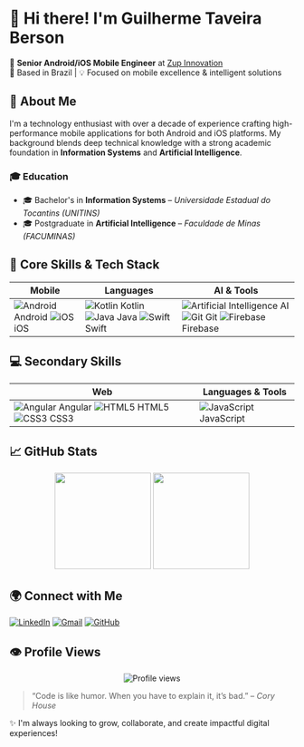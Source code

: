 # 👋 Hi there! I'm Guilherme Taveira Berson

🎯 **Senior Android/iOS Mobile Engineer** at [Zup Innovation](https://www.zup.com.br)  
📍 Based in Brazil | 💡 Focused on mobile excellence & intelligent solutions

## 🚀 About Me

I'm a technology enthusiast with over a decade of experience crafting high-performance mobile applications for both Android and iOS platforms. My background blends deep technical knowledge with a strong academic foundation in **Information Systems** and **Artificial Intelligence**.

### 🎓 Education
- 🎓 Bachelor's in **Information Systems** – *Universidade Estadual do Tocantins (UNITINS)*
- 🎓 Postgraduate in **Artificial Intelligence** – *Faculdade de Minas (FACUMINAS)*

## 🧠 Core Skills & Tech Stack

| Mobile | Languages | AI & Tools |
|--------|-----------|------------|
| ![Android](https://img.shields.io/badge/Android-3DDC84?style=for-the-badge&logo=android&logoColor=white) Android ![iOS](https://img.shields.io/badge/iOS-000000?style=for-the-badge&logo=apple&logoColor=white) iOS | ![Kotlin](https://img.shields.io/badge/Kotlin-7F52FF?style=for-the-badge&logo=kotlin&logoColor=white) Kotlin ![Java](https://img.shields.io/badge/Java-007396?style=for-the-badge&logo=java&logoColor=white) Java ![Swift](https://img.shields.io/badge/Swift-FA7343?style=for-the-badge&logo=swift&logoColor=white) Swift | ![Artificial Intelligence](https://img.shields.io/badge/Artificial_Intelligence-6E40C9?style=for-the-badge&logo=ai&logoColor=white) AI ![Git](https://img.shields.io/badge/Git-F05032?style=for-the-badge&logo=git&logoColor=white) Git ![Firebase](https://img.shields.io/badge/Firebase-FFCA28?style=for-the-badge&logo=firebase&logoColor=black) Firebase |

## 💻 Secondary Skills

| Web | Languages & Tools |
|-----|-------------------|
| ![Angular](https://img.shields.io/badge/Angular-DD0031?style=for-the-badge&logo=angular&logoColor=white) Angular ![HTML5](https://img.shields.io/badge/HTML5-E34F26?style=for-the-badge&logo=html5&logoColor=white) HTML5 ![CSS3](https://img.shields.io/badge/CSS3-1572B6?style=for-the-badge&logo=css3&logoColor=white) CSS3 | ![JavaScript](https://img.shields.io/badge/JavaScript-F7DF1E?style=for-the-badge&logo=javascript&logoColor=black) JavaScript |

## 📈 GitHub Stats

<p align="center">
  <img height="170" src="https://github-readme-stats.vercel.app/api?username=bersoncrios&show_icons=true&theme=tokyonight&hide_title=true&hide_rank=false" />
  <img height="170" src="https://github-readme-stats.vercel.app/api/top-langs/?username=bersoncrios&layout=compact&theme=tokyonight" />
</p>

## 🌍 Connect with Me

[![LinkedIn](https://img.shields.io/badge/LinkedIn-0A66C2?style=for-the-badge&logo=linkedin&logoColor=white)](https://www.linkedin.com/in/guilhermeberson)
[![Gmail](https://img.shields.io/badge/Gmail-D14836?style=for-the-badge&logo=gmail&logoColor=white)](mailto:guilhermeberson001@gmail.com)
[![GitHub](https://img.shields.io/badge/GitHub-181717?style=for-the-badge&logo=github&logoColor=white)](https://github.com/bersoncrios)

## 👁 Profile Views

<p align="center">
  <img src="https://komarev.com/ghpvc/?username=bersoncrios&style=flat-square&color=blue" alt="Profile views" />
</p>

> “Code is like humor. When you have to explain it, it’s bad.” – *Cory House*

✨ I'm always looking to grow, collaborate, and create impactful digital experiences!
